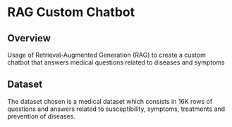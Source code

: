 # RAG Custom Chatbot
## Overview 
Usage of Retrieval-Augmented Generation (RAG) to create a custom chatbot that answers medical questions related to diseases and symptoms

## Dataset
The dataset chosen is a medical dataset which consists in 16K rows of questions and answers related to susceptibility, symptoms, treatments and prevention of diseases.
